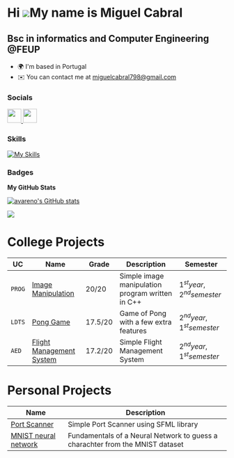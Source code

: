 Hi ![](https://user-images.githubusercontent.com/18350557/176309783-0785949b-9127-417c-8b55-ab5a4333674e.gif)My name is Miguel Cabral
=====================================================================================================================================

Bsc in informatics and Computer Engineering @FEUP
-------------------------------------------------

*   🌍  I'm based in Portugal
*   ✉️  You can contact me at [miguelcabral798@gmail.com](mailto:miguelcabral798@gmail.com)

### Socials<p align="left"> <a href="https://www.github.com/avareno" target="_blank" rel="noreferrer"> <picture> <source media="(prefers-color-scheme: dark)" srcset="https://raw.githubusercontent.com/danielcranney/readme-generator/main/public/icons/socials/github-dark.svg" /> <source media="(prefers-color-scheme: light)" srcset="https://raw.githubusercontent.com/danielcranney/readme-generator/main/public/icons/socials/github.svg" /> <img src="https://raw.githubusercontent.com/danielcranney/readme-generator/main/public/icons/socials/github.svg" width="32" height="32" /> </picture> </a> <a href="https://www.linkedin.com/in/miguel-pascoal-cabral798" target="_blank" rel="noreferrer"> <picture> <source media="(prefers-color-scheme: dark)" srcset="https://raw.githubusercontent.com/danielcranney/readme-generator/main/public/icons/socials/linkedin-dark.svg" /> <source media="(prefers-color-scheme: light)" srcset="https://raw.githubusercontent.com/danielcranney/readme-generator/main/public/icons/socials/linkedin.svg" /> <img src="https://raw.githubusercontent.com/danielcranney/readme-generator/main/public/icons/socials/linkedin.svg" width="32" height="32" /> </picture> </a></p>

### Skills
[![My Skills](https://skillicons.dev/icons?i=js,html,css,wasm)](https://skillicons.dev)

### Badges

<b>My GitHub Stats</b>

<a href="http://www.github.com/avareno"><img src="https://github-readme-stats.vercel.app/api?username=avareno&show_icons=true&hide=&count_private=true&title_color=0891b2&text_color=ffffff&icon_color=0891b2&bg_color=1c1917&hide_border=true&show_icons=true" alt="avareno's GitHub stats" /></a>

<a href="http://www.github.com/avareno"><img src="https://github-readme-streak-stats.herokuapp.com/?user=avareno&stroke=ffffff&background=1c1917&ring=0891b2&fire=0891b2&currStreakNum=ffffff&currStreakLabel=0891b2&sideNums=ffffff&sideLabels=ffffff&dates=ffffff&hide_border=true" /></a>

<h1>College Projects</h1>

| UC | Name | Grade | Description | Semester |
| --- | --- | --- | --- | --- |
| `PROG` | <a href = "https://github.com/HenriqueSFernandes/Image-Manipulation-Prog"> Image Manipulation</a> | $20/20$ | Simple image manipulation program written in C++ | $1^{st} year, 2^{nd} semester$ |
| `LDTS` | <a href = "https://github.com/avareno/Pong"> Pong Game</a> | $17.5/20$ | Game of Pong with a few extra features | $2^{nd} year, 1^{st} semester$ |
| `AED` | <a href = "https://github.com/avareno/Flight-Management-System"> Flight Management System</a> | $17.2/20$ | Simple Flight Management System | $2^{nd} year, 1^{st} semester$ |


<h1>Personal Projects</h1>

| Name | Description |
| --- | --- |
| <a href = "https://github.com/avareno/Port-Scanner"> Port Scanner </a> | Simple Port Scanner using SFML library |
| <a href = "https://github.com/avareno/AI-MNIST-Dataset"> MNIST neural network </a> | Fundamentals of a Neural Network to guess a charachter from the MNIST dataset |

